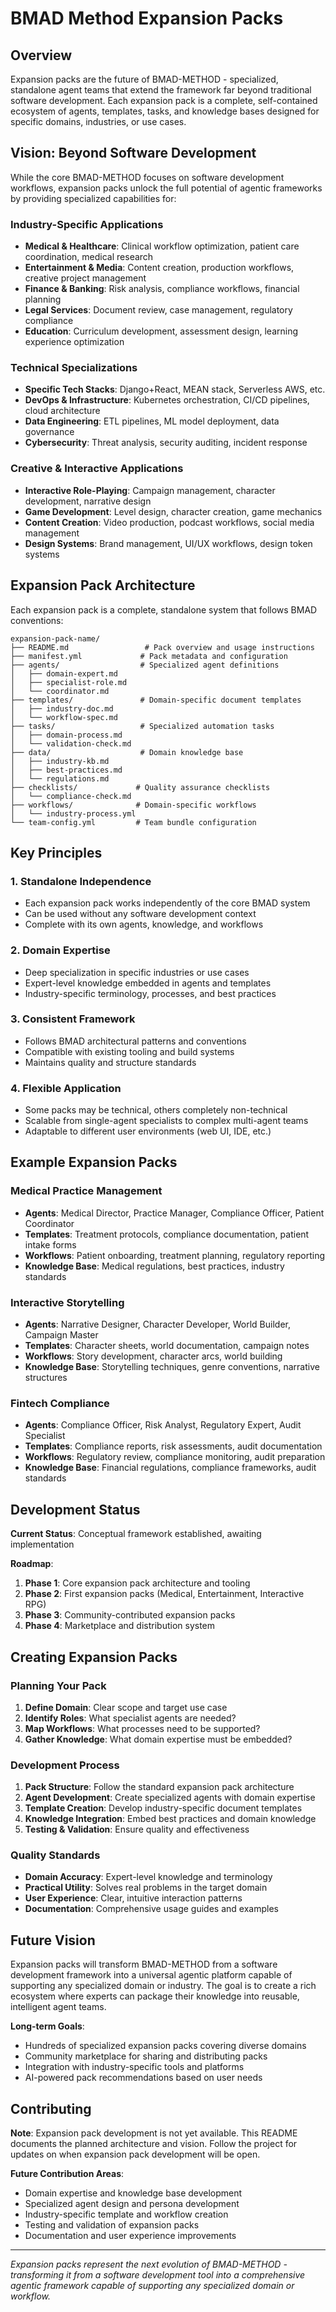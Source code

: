 # BMAD Method Expansion Packs

## Overview

Expansion packs are the future of BMAD-METHOD - specialized, standalone agent teams that extend the framework far beyond traditional software development. Each expansion pack is a complete, self-contained ecosystem of agents, templates, tasks, and knowledge bases designed for specific domains, industries, or use cases.

## Vision: Beyond Software Development

While the core BMAD-METHOD focuses on software development workflows, expansion packs unlock the full potential of agentic frameworks by providing specialized capabilities for:

### Industry-Specific Applications
- **Medical & Healthcare**: Clinical workflow optimization, patient care coordination, medical research
- **Entertainment & Media**: Content creation, production workflows, creative project management
- **Finance & Banking**: Risk analysis, compliance workflows, financial planning
- **Legal Services**: Document review, case management, regulatory compliance
- **Education**: Curriculum development, assessment design, learning experience optimization

### Technical Specializations
- **Specific Tech Stacks**: Django+React, MEAN stack, Serverless AWS, etc.
- **DevOps & Infrastructure**: Kubernetes orchestration, CI/CD pipelines, cloud architecture
- **Data Engineering**: ETL pipelines, ML model deployment, data governance
- **Cybersecurity**: Threat analysis, security auditing, incident response

### Creative & Interactive Applications
- **Interactive Role-Playing**: Campaign management, character development, narrative design
- **Game Development**: Level design, character creation, game mechanics
- **Content Creation**: Video production, podcast workflows, social media management
- **Design Systems**: Brand management, UI/UX workflows, design token systems

## Expansion Pack Architecture

Each expansion pack is a complete, standalone system that follows BMAD conventions:

```text
expansion-pack-name/
├── README.md                 # Pack overview and usage instructions
├── manifest.yml             # Pack metadata and configuration
├── agents/                  # Specialized agent definitions
│   ├── domain-expert.md
│   ├── specialist-role.md
│   └── coordinator.md
├── templates/               # Domain-specific document templates
│   ├── industry-doc.md
│   └── workflow-spec.md
├── tasks/                   # Specialized automation tasks
│   ├── domain-process.md
│   └── validation-check.md
├── data/                    # Domain knowledge base
│   ├── industry-kb.md
│   ├── best-practices.md
│   └── regulations.md
├── checklists/             # Quality assurance checklists
│   └── compliance-check.md
├── workflows/              # Domain-specific workflows
│   └── industry-process.yml
└── team-config.yml         # Team bundle configuration
```

## Key Principles

### 1. Standalone Independence
- Each expansion pack works independently of the core BMAD system
- Can be used without any software development context
- Complete with its own agents, knowledge, and workflows

### 2. Domain Expertise
- Deep specialization in specific industries or use cases
- Expert-level knowledge embedded in agents and templates
- Industry-specific terminology, processes, and best practices

### 3. Consistent Framework
- Follows BMAD architectural patterns and conventions
- Compatible with existing tooling and build systems
- Maintains quality and structure standards

### 4. Flexible Application
- Some packs may be technical, others completely non-technical
- Scalable from single-agent specialists to complex multi-agent teams
- Adaptable to different user environments (web UI, IDE, etc.)

## Example Expansion Packs

### Medical Practice Management
- **Agents**: Medical Director, Practice Manager, Compliance Officer, Patient Coordinator
- **Templates**: Treatment protocols, compliance documentation, patient intake forms
- **Workflows**: Patient onboarding, treatment planning, regulatory reporting
- **Knowledge Base**: Medical regulations, best practices, industry standards

### Interactive Storytelling
- **Agents**: Narrative Designer, Character Developer, World Builder, Campaign Master
- **Templates**: Character sheets, world documentation, campaign notes
- **Workflows**: Story development, character arcs, world building
- **Knowledge Base**: Storytelling techniques, genre conventions, narrative structures

### Fintech Compliance
- **Agents**: Compliance Officer, Risk Analyst, Regulatory Expert, Audit Specialist
- **Templates**: Compliance reports, risk assessments, audit documentation
- **Workflows**: Regulatory review, compliance monitoring, audit preparation
- **Knowledge Base**: Financial regulations, compliance frameworks, audit standards

## Development Status

**Current Status**: Conceptual framework established, awaiting implementation

**Roadmap**:
1. **Phase 1**: Core expansion pack architecture and tooling
2. **Phase 2**: First expansion packs (Medical, Entertainment, Interactive RPG)
3. **Phase 3**: Community-contributed expansion packs
4. **Phase 4**: Marketplace and distribution system

## Creating Expansion Packs

### Planning Your Pack
1. **Define Domain**: Clear scope and target use case
2. **Identify Roles**: What specialist agents are needed?
3. **Map Workflows**: What processes need to be supported?
4. **Gather Knowledge**: What domain expertise must be embedded?

### Development Process
1. **Pack Structure**: Follow the standard expansion pack architecture
2. **Agent Development**: Create specialized agents with domain expertise
3. **Template Creation**: Develop industry-specific document templates
4. **Knowledge Integration**: Embed best practices and domain knowledge
5. **Testing & Validation**: Ensure quality and effectiveness

### Quality Standards
- **Domain Accuracy**: Expert-level knowledge and terminology
- **Practical Utility**: Solves real problems in the target domain
- **User Experience**: Clear, intuitive interaction patterns
- **Documentation**: Comprehensive usage guides and examples

## Future Vision

Expansion packs will transform BMAD-METHOD from a software development framework into a universal agentic platform capable of supporting any specialized domain or industry. The goal is to create a rich ecosystem where experts can package their knowledge into reusable, intelligent agent teams.

**Long-term Goals**:
- Hundreds of specialized expansion packs covering diverse domains
- Community marketplace for sharing and distributing packs
- Integration with industry-specific tools and platforms
- AI-powered pack recommendations based on user needs

## Contributing

**Note**: Expansion pack development is not yet available. This README documents the planned architecture and vision. Follow the project for updates on when expansion pack development will be open.

**Future Contribution Areas**:
- Domain expertise and knowledge base development
- Specialized agent design and persona development
- Industry-specific template and workflow creation
- Testing and validation of expansion packs
- Documentation and user experience improvements

---

*Expansion packs represent the next evolution of BMAD-METHOD - transforming it from a software development tool into a comprehensive agentic framework capable of supporting any specialized domain or workflow.*
